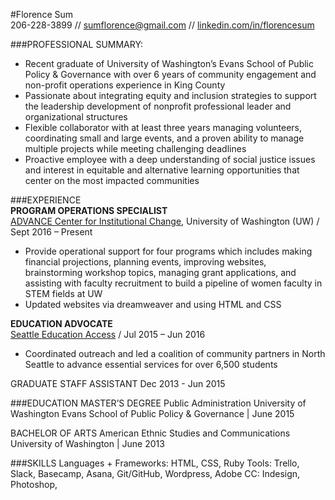 #Florence Sum  
206-228-3899 // [sumflorence@gmail.com](mailto:sumflorence@gmail.com "Email Me") // [linkedin.com/in/florencesum](https://www.linkedin.com/in/florencesum "Florence's LinkedIn")

###PROFESSIONAL SUMMARY:  
- Recent graduate of University of Washington’s Evans School of Public Policy & Governance with over 6  years of community engagement and non-profit operations experience in King County
- Passionate about integrating equity and inclusion strategies to support the leadership development of 
nonprofit professional leader and organizational structures
- Flexible collaborator with at least three years managing volunteers, coordinating small and large events, and a proven ability to manage multiple projects while meeting challenging deadlines 
- Proactive employee with a deep understanding of social justice issues and interest in equitable and alternative learning opportunities that center on the most impacted communities

###EXPERIENCE  
**PROGRAM OPERATIONS SPECIALIST**  
[ADVANCE Center for Institutional Change](advance.washington.edu), University of Washington (UW) / Sept 2016 – Present     
-	Provide operational support for four programs which includes making financial projections, planning events, improving websites, brainstorming workshop topics, managing grant applications, and assisting with faculty recruitment to build a pipeline of women faculty in STEM fields at UW  
- Updated websites via dreamweaver and using HTML and CSS 

**EDUCATION ADVOCATE**  
[Seattle Education Access](www.seattleeducationaccess.org) / Jul 2015 – Jun 2016  
-	Coordinated outreach and led a coalition of community partners in North Seattle to advance essential services for over 6,500 students
  
GRADUATE STAFF ASSISTANT
Dec 2013 - Jun 2015

###EDUCATION
MASTER’S DEGREE
Public Administration
University of Washington Evans School of Public Policy & Governance | June 2015

BACHELOR OF ARTS
American Ethnic Studies and Communications
University of Washington | June 2013

###SKILLS
Languages + Frameworks: HTML, CSS, Ruby
Tools: Trello, Slack, Basecamp, Asana, Git/GitHub, Wordpress, Adobe CC: Indesign, Photoshop, 
